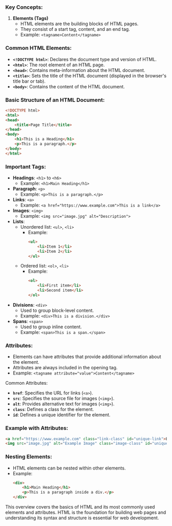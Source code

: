 ### Key Concepts:

1. **Elements (Tags)**
   - HTML elements are the building blocks of HTML pages.
   - They consist of a start tag, content, and an end tag.
   - Example: `<tagname>Content</tagname>`

### Common HTML Elements:

- **`<!DOCTYPE html>`**: Declares the document type and version of HTML.
- **`<html>`**: The root element of an HTML page.
- **`<head>`**: Contains meta-information about the HTML document.
- **`<title>`**: Sets the title of the HTML document (displayed in the browser's title bar or tab).
- **`<body>`**: Contains the content of the HTML document.

### Basic Structure of an HTML Document:
```html
<!DOCTYPE html>
<html>
<head>
    <title>Page Title</title>
</head>
<body>
    <h1>This is a Heading</h1>
    <p>This is a paragraph.</p>
</body>
</html>
```

### Important Tags:

- **Headings**: `<h1>` to `<h6>`
  - Example: `<h1>Main Heading</h1>`
- **Paragraph**: `<p>`
  - Example: `<p>This is a paragraph.</p>`
- **Links**: `<a>`
  - Example: `<a href="https://www.example.com">This is a link</a>`
- **Images**: `<img>`
  - Example: `<img src="image.jpg" alt="Description">`
- **Lists**:
  - Unordered list: `<ul>`, `<li>`
    - Example:
      ```html
      <ul>
          <li>Item 1</li>
          <li>Item 2</li>
      </ul>
      ```
  - Ordered list: `<ol>`, `<li>`
    - Example:
      ```html
      <ol>
          <li>First item</li>
          <li>Second item</li>
      </ol>
      ```
- **Divisions**: `<div>`
  - Used to group block-level content.
  - Example: `<div>This is a division.</div>`
- **Spans**: `<span>`
  - Used to group inline content.
  - Example: `<span>This is a span.</span>`

### Attributes:

- Elements can have attributes that provide additional information about the element.
- Attributes are always included in the opening tag.
- Example: `<tagname attribute="value">Content</tagname>`

Common Attributes:

- **`href`**: Specifies the URL for links (`<a>`).
- **`src`**: Specifies the source file for images (`<img>`).
- **`alt`**: Provides alternative text for images (`<img>`).
- **`class`**: Defines a class for the element.
- **`id`**: Defines a unique identifier for the element.

### Example with Attributes:
```html
<a href="https://www.example.com" class="link-class" id="unique-link">Example Link</a>
<img src="image.jpg" alt="Example Image" class="image-class" id="unique-image">
```

### Nesting Elements:
- HTML elements can be nested within other elements.
- Example:
  ```html
  <div>
      <h1>Main Heading</h1>
      <p>This is a paragraph inside a div.</p>
  </div>
  ```

This overview covers the basics of HTML and its most commonly used elements and attributes. HTML is the foundation for building web pages and understanding its syntax and structure is essential for web development.